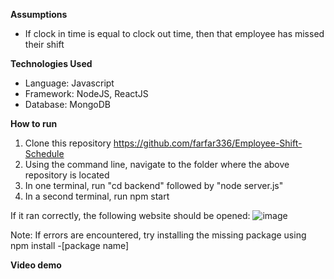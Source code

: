 **Assumptions**
- If clock in time is equal to clock out time, then that employee has missed their shift

**Technologies Used**
- Language: Javascript
- Framework: NodeJS, ReactJS
- Database: MongoDB

**How to run**
1. Clone this repository https://github.com/farfar336/Employee-Shift-Schedule
2. Using the command line, navigate to the folder where the above repository is located
3. In one terminal, run "cd backend" followed by "node server.js"
4. In a second terminal, run npm start

If it ran correctly, the following website should be opened:
![image](https://user-images.githubusercontent.com/44077833/146712961-5776e186-c276-419e-bf0f-8b6893642823.png)


Note: If errors are encountered, try installing the missing package using npm install -[package name]

**Video demo**

